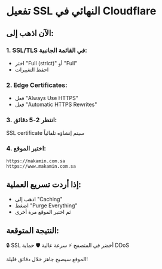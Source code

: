 # تفعيل SSL النهائي في Cloudflare

## الآن اذهب إلى:

### 1. SSL/TLS في القائمة الجانبية:
- اختر "Full (strict)" أو "Full"
- احفظ التغييرات

### 2. Edge Certificates:
- فعل "Always Use HTTPS" 
- فعل "Automatic HTTPS Rewrites"

### 3. انتظر 2-5 دقائق:
SSL certificate سيتم إنشاؤه تلقائياً

### 4. اختبر الموقع:
```
https://makamin.com.sa
https://www.makamin.com.sa
```

## إذا أردت تسريع العملية:
- اذهب إلى "Caching" 
- اضغط "Purge Everything"
- ثم اختبر الموقع مرة أخرى

## النتيجة المتوقعة:
🔒 SSL أخضر في المتصفح
⚡ سرعة عالية 
🛡️ حماية DDoS

الموقع سيصبح جاهز خلال دقائق قليلة!